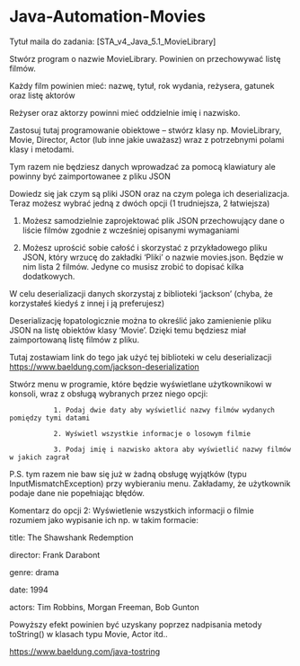 # Java-Automation-Movies
Tytuł maila do zadania: [STA_v4_Java_5.1_MovieLibrary]
 
 
Stwórz program o nazwie MovieLibrary. Powinien on przechowywać listę filmów.

Każdy film powinien mieć: nazwę, tytuł, rok wydania, reżysera, gatunek oraz listę aktorów

Reżyser oraz aktorzy powinni mieć oddzielnie imię i nazwisko.

Zastosuj tutaj programowanie obiektowe – stwórz klasy np. MovieLibrary, Movie, Director, Actor (lub inne jakie uważasz) wraz z potrzebnymi polami klasy i metodami.

Tym razem nie będziesz danych wprowadzać za pomocą klawiatury ale powinny być zaimportowanee z pliku JSON

Dowiedz się jak czym są pliki JSON oraz na czym polega ich deserializacja.  Teraz możesz wybrać jedną z dwóch opcji (1 trudniejsza, 2 łatwiejsza)

1. Możesz samodzielnie zaprojektować plik JSON przechowujący dane o liście filmów zgodnie z wcześniej opisanymi wymaganiami

2. Możesz uprościć sobie całość i skorzystać z przykładowego pliku JSON, który wrzucę do zakładki ‘Pliki’ o nazwie movies.json. Będzie w nim lista 2 filmów. Jedyne co musisz zrobić to dopisać kilka dodatkowych.

 

W celu deserializacji danych skorzystaj z biblioteki ‘jackson’ (chyba, że korzystałeś kiedyś z innej i ją preferujesz)

Deserializację łopatologicznie można to określić jako zamienienie pliku JSON na listę obiektów klasy ‘Movie’. Dzięki temu będziesz miał zaimportowaną listę filmów z pliku.

Tutaj zostawiam link do tego jak użyć tej biblioteki w celu deserializacji https://www.baeldung.com/jackson-deserialization

Stwórz menu w programie, które będzie wyświetlane użytkownikowi w konsoli, wraz z obsługą wybranych przez niego opcji:

               1. Podaj dwie daty aby wyświetlić nazwy filmów wydanych pomiędzy tymi datami

               2. Wyświetl wszystkie informacje o losowym filmie

               3. Podaj imię i nazwisko aktora aby wyświetlić nazwy filmów w jakich zagrał

P.S. tym razem nie baw się już w żadną obsługę wyjątków (typu InputMismatchException) przy wybieraniu menu. Zakładamy, że użytkownik podaje dane nie popełniając błędów.

 

Komentarz do opcji 2: Wyświetlenie wszystkich informacji o filmie rozumiem jako wypisanie ich np. w takim formacie:

title: The Shawshank Redemption

director: Frank Darabont

genre: drama

date: 1994

actors: Tim Robbins, Morgan Freeman, Bob Gunton

 

Powyższy efekt powinien być uzyskany poprzez nadpisania metody toString() w klasach typu Movie, Actor itd..

https://www.baeldung.com/java-tostring
